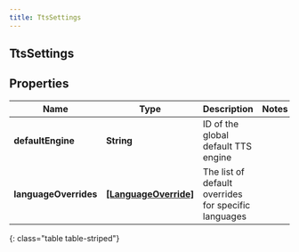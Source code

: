 ```yaml
---
title: TtsSettings
---
```

## TtsSettings

## Properties

|Name | Type | Description | Notes|
|------------ | ------------- | ------------- | -------------|
| **defaultEngine** | **String** | ID of the global default TTS engine | |
| **languageOverrides** | [**[LanguageOverride]**](LanguageOverride.html) | The list of default overrides for specific languages | |
{: class="table table-striped"}


